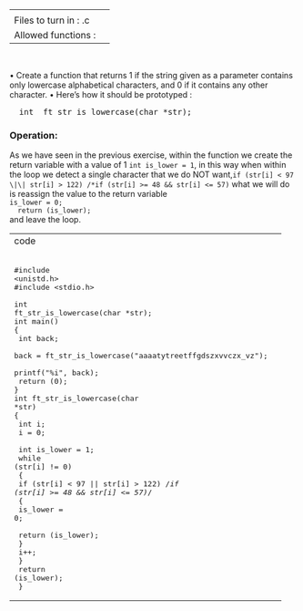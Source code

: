 |||
|:--|:--|
|||
|Files to turn in : .c||
|Allowed functions : ||

<br>



• Create a function that returns 1 if the string given as a parameter contains only
lowercase alphabetical characters, and 0 if it contains any other character.
• Here’s how it should be prototyped :

<pre>  int	ft_str_is_lowercase(char *str);</pre> 

### Operation:


As we have seen in the previous exercise, within the function we create the return variable with a value of 1 `int is_lower = 1`, in this way when within the loop we detect a single character that we do NOT want,`if (str[i] < 97 \|\| str[i] > 122) /*if (str[i] >= 48 && str[i] <= 57)` what we will do is reassign the value to the return variable <br> `is_lower = 0;`<br>`  return (is_lower);` <br> and leave the loop.


|||
|:-|:-|
|code||
|<pre> <br>#include <unistd.h><br>#include <stdio.h><br><br>int    ft_str_is_lowercase(char *str);<br>int main()<br>{<br>    int back;<br>    back = ft_str_is_lowercase("aaaatytreetffgdszxvvczx_vz");<br>    printf("%i", back);<br>    return (0);<br>}<br>int    ft_str_is_lowercase(char *str)<br>{<br>    int i;<br>    i = 0;<br>    <br>    int is_lower = 1;<br>    while (str[i] != 0)<br>    {<br>        if (str[i] < 97 \|\| str[i] > 122) /*if (str[i] >= 48 && str[i] <= 57)*/<br>        {<br>            is_lower = 0;<br><br>            return (is_lower);<br>        }<br>        i++;<br>    }<br>    return (is_lower);<br> } </pre> ||

